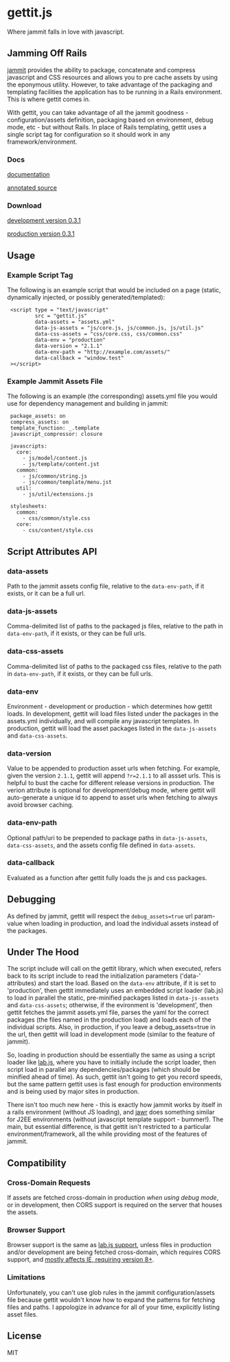# gettit.js

Where jammit falls in love with javascript.

## Jamming Off Rails

[jammit](http://documentcloud.github.com/jammit/) provides the ability to package, concatenate and compress javascript and CSS resources and allows you to pre cache assets by using the eponymous utility. However, to take advantage of the packaging and templating facilities the application has to be running in a Rails environment. This is where gettit comes in.

With gettit, you can take advantage of all the jammit goodness - configuration/assets definition, packaging based on environment, debug mode, etc - but without Rails. In place of Rails templating, gettit uses a single script tag for configuration so it should work in any framework/environment.

### Docs

[documentation](http://delambo.github.com/gettit/)

[annotated source](http://delambo.github.com/gettit/docs/annotated/)

### Download

[development version 0.3.1](http://delambo.github.com/gettit/downloads/gettit.js)

[production version 0.3.1](http://delambo.github.com/gettit/downloads/gettit.min.js)

## Usage

### Example Script Tag

The following is an example script that would be included on a page (static, dynamically injected, or possibly generated/templated):

     <script type = "text/javascript" 
             src = "gettit.js"
             data-assets = "assets.yml"
             data-js-assets = "js/core.js, js/common.js, js/util.js"
             data-css-assets = "css/core.css, css/common.css"
             data-env = "production"
             data-version = "2.1.1"
             data-env-path = "http://example.com/assets/"
             data-callback = "window.test"
     ></script>

### Example Jammit Assets File

The following is an example (the corresponding) assets.yml file you would use for dependency management and building in jammit:

     package_assets: on 
     compress_assets: on
     template_function: _.template
     javascript_compressor: closure

     javascripts:
       core:
         - js/model/content.js
         - js/template/content.jst
       common:
         - js/common/string.js
         - js/common/template/menu.jst
       util:
         - js/util/extensions.js

     stylesheets:
       common:
         - css/common/style.css
       core:
         - css/content/style.css

## Script Attributes API

### data-assets

Path to the jammit assets config file, relative to the `data-env-path`, if it exists, or it can be a full url.

### data-js-assets

Comma-delimited list of paths to the packaged js files, relative to the path in `data-env-path`, if it exists, or they can be full urls.

### data-css-assets

Comma-delimited list of paths to the packaged css files, relative to the path in `data-env-path`, if it exists, or they can be full urls.

### data-env

Environment - development or production - which determines how gettit loads. In development, gettit will load files listed under the packages in the assets.yml individually, and will compile any javascript templates. In production, gettit will load the asset packages listed in the `data-js-assets` and `data-css-assets`.

### data-version

Value to be appended to production asset urls when fetching. For example, given the version `2.1.1`, gettit will append `?r=2.1.1` to all assset urls. This is helpful to bust the cache for different release versions in production. The verion attribute is optional for development/debug mode, where gettit will auto-generate a unique id to append to asset urls when fetching to always avoid browser caching.

### data-env-path

Optional path/uri to be prepended to package paths in `data-js-assets`, `data-css-assets`, and the assets config file defined in `data-assets`.

### data-callback 

Evaluated as a function after gettit fully loads the js and css packages.

## Debugging

As defined by jammit, gettit will respect the `debug_assets=true` url param-value when loading in production, and load the individual assets instead of the packages.

## Under The Hood

The script include will call on the gettit library, which when executed, refers back to its script include to read the initialization parameters ('data-' attributes) and start the load.  Based on the `data-env` attribute, if it is set to 'production', then gettit immediately uses an embedded script loader (lab.js) to load in parallel the static, pre-minified packages listed in `data-js-assets` and `data-css-assets`; otherwise, if the evironment is 'development', then gettit fetches the jammit assets.yml file, parses the yaml for the correct packages (the files named in the production load) and loads each of the individual scripts.  Also, in production, if you leave a debug_assets=true in the url, then gettit will load in development mode (similar to the feature of jammit).

So, loading in production should be essentially the same as using a script loader like [lab.js](http://labjs.com/), where you have to initially include the script loader, then script load in parallel any dependencies/packages (which should be minified ahead of time). As such, gettit isn't going to get you record speeds, but the same pattern gettit uses is fast enough for production environments and is being used by major sites in production.

There isn't too much new here - this is exactly how jammit works by itself in a rails environment (without JS loading), and [jawr](http://jawr.java.net/) does something similar for J2EE environments (without javascript template support - bummer!). The main, but essential difference, is that gettit isn't restricted to a particular environment/framework, all the while providing most of the features of jammit.

## Compatibility

### Cross-Domain Requests

If assets are fetched cross-domain in production _when using debug mode_, or in development, then CORS support is required on the server that houses the assets.

### Browser Support

Browser support is the same as [lab.js support](http://labjs.com/documentation.php), unless files in production and/or development are being fetched cross-domain, which requires CORS support, and [mostly affects IE, requiring version 8+](http://caniuse.com/cors).

### Limitations

Unfortunately, you can't use glob rules in the jammit configuration/assets file because gettit wouldn't know how to expand the patterns for fetching files and paths. I appologize in advance for all of your time, explicitly listing asset files.

## License

MIT
